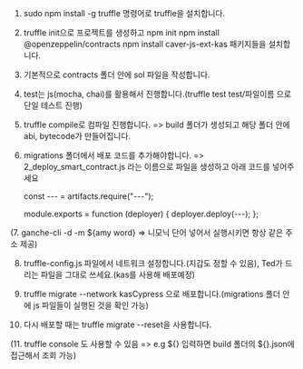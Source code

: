 1. sudo npm install -g truffle 명령어로 truffle을 설치합니다.

2. truffle init으로 프로젝트를 생성하고
   npm init
   npm install @openzeppelin/contracts 
   npm install caver-js-ext-kas
   패키지들을 설치합니다.

3. 기본적으로 contracts 폴더 안에 sol 파일을 작성합니다.

4. test는 js(mocha, chai)를 활용해서 진행합니다.(truffle test test/파일이름 으로 단일 테스트 진행)

5. truffle compile로 컴파일 진행합니다. => build 폴더가 생성되고 해당 폴더 안에 abi, bytecode가 만들어집니다.

6. migrations 폴더에서 배포 코드를 추가해야합니다. 
    => 2_deploy_smart_contract.js 라는 이름으로 파일을 생성하고 아래 코드를 넣어주세요

    
      const --- = artifacts.require("---");

      module.exports = function (deployer) {
      deployer.deploy(---);
      };
    

(7. ganche-cli -d -m ${amy word} => 니모닉 단어 넣어서 실행시키면 항상 같은 주소 제공)

8. truffle-config.js 파일에서 네트워크 설정합니다.(지갑도 정할 수 있음), Ted가 드리는 파일을 그대로 쓰세요.(kas를 사용해 배포예정)

9. truffle migrate --network kasCypress 으로 배포합니다.(migrations 폴더 안에 js 파일들이 실행된 것을 확인 가능)

10. 다시 배포할 때는 truffle migrate --reset을 사용합니다.

(11. truffle console 도 사용할 수 있음 => e.g ${} 입력하면 build 폴더의 ${}.json에 접근해서 조회 가능)
 

